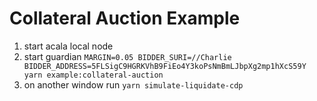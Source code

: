 # Collateral Auction Example

1. start acala local node
2. start guardian `MARGIN=0.05 BIDDER_SURI=//Charlie BIDDER_ADDRESS=5FLSigC9HGRKVhB9FiEo4Y3koPsNmBmLJbpXg2mp1hXcS59Y yarn example:collateral-auction`
3. on another window run `yarn simulate-liquidate-cdp`
